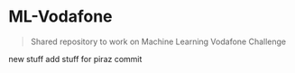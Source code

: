 # ML-Vodafone
> Shared repository to work on Machine Learning Vodafone Challenge


new stuff
add stuff for piraz commit
